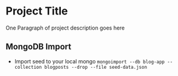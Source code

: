 # Project Title

One Paragraph of project description goes here

## MongoDB Import

* Import seed to your local mongo ```mongoimport --db blog-app --collection blogposts --drop --file seed-data.json```


